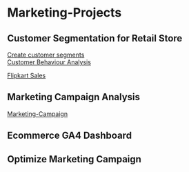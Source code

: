 # Marketing-Projects

## Customer Segmentation for Retail Store 
[Create customer segments](https://github.com/Baishaki-sfdc/Customer-Segmentation)<br/>
[Customer Behaviour Analysis](https://github.com/Baishaki-sfdc/Ecommerce-Customer-Behaviour-Analysis)


[Flipkart Sales](https://github.com/Baishaki-sfdc/Flipkart-Sales-EDA-Python)

## Marketing Campaign Analysis
[Marketing-Campaign](https://github.com/Baishaki-sfdc/Marketing-Campaign-Data)

## Ecommerce GA4 Dashboard


## Optimize Marketing Campaign 

